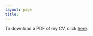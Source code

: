 ```yaml
---
layout: page
title: 
--- 
```


To download a PDF of my CV, click [here](Babic_CV.pdf).



<style>
  .bottom-three {
     margin-bottom: 3cm;
  }
</style>











